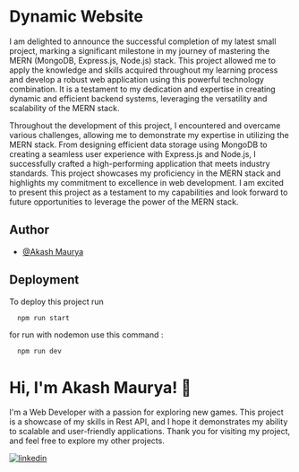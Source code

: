 
# Dynamic Website

I am delighted to announce the successful completion of my latest small project, marking a significant milestone in my journey of mastering the MERN (MongoDB, Express.js, Node.js) stack. This project allowed me to apply the knowledge and skills acquired throughout my learning process and develop a robust web application using this powerful technology combination. It is a testament to my dedication and expertise in creating dynamic and efficient backend systems, leveraging the versatility and scalability of the MERN stack.

Throughout the development of this project, I encountered and overcame various challenges, allowing me to demonstrate my expertise in utilizing the MERN stack. From designing efficient data storage using MongoDB to creating a seamless user experience with Express.js and Node.js, I successfully crafted a high-performing application that meets industry standards. This project showcases my proficiency in the MERN stack and highlights my commitment to excellence in web development. I am excited to present this project as a testament to my capabilities and look forward to future opportunities to leverage the power of the MERN stack.

## Author

- [@Akash Maurya](https://www.linkedin.com/in/akash-maurya-457b25262?lipi=urn%3Ali%3Apage%3Ad_flagship3_profile_view_base_contact_details%3BnI2lkZ5%2BR2637tlg2fyr0A%3D%3D)


## Deployment

To deploy this project run

```bash
  npm run start
```
for run with nodemon use this command :

```bash
  npm run dev
```




# Hi, I'm Akash Maurya! 👋

I'm a Web Developer with a passion for exploring new games. This project is a showcase of my skills in Rest API, and I hope it demonstrates my ability to scalable and user-friendly applications. Thank you for visiting my project, and feel free to explore my other projects.

[![linkedin](https://img.shields.io/badge/linkedin-0A66C2?style=for-the-badge&logo=linkedin&logoColor=white)](https://www.linkedin.com/in/akash-maurya-457b25262/)


